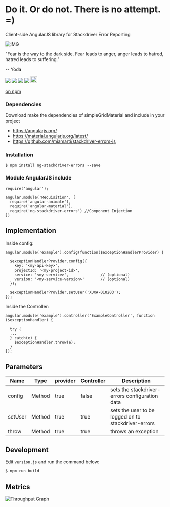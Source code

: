 # Do it. Or do not. There is no attempt. =)
Client-side AngularJS library for Stackdriver Error Reporting

![IMG](https://s.aficionados.com.br/imagens/yoda-starwars.jpg)

"Fear is the way to the dark side. Fear leads to anger, anger leads to hatred, hatred leads to suffering."

-- Yoda

<p>
  <a href="https://gitter.im/miamarti/ng.stackdriver-errors?utm_source=share-link&utm_medium=link&utm_campaign=share-link" target="_self"><img src="https://badges.gitter.im/Join%20Chat.svg"></a>
  <img src="https://img.shields.io/badge/version-0.1.1-blue.svg">
  <img src="https://img.shields.io/github/license/mashape/apistatus.svg">
  <a href="https://github.com/miamarti/ng.stackdriver-errors/tarball/master"><img src="https://img.shields.io/github/downloads/atom/atom/latest/total.svg"></a>
  <a href="http://waffle.io/miamarti/ng.stackdriver-errors"><img alt='Stories in Ready' src='https://badge.waffle.io/miamarti/ng.stackdriver-errors.svg?label=ready&title=Ready' height="21" /></a>
</p>

[on npm](https://www.npmjs.com/package/ng-stackdriver-errors)

### Dependencies
Download make the dependencies of simpleGridMaterial and include in your project
* https://angularjs.org/
* https://material.angularjs.org/latest/
* https://github.com/miamarti/stackdriver-errors-js

### Installation
```
$ npm install ng-stackdriver-errors --save
```

### Module AngularJS include
```
require('angular');

angular.module('Requisition', [
  require('angular-animate'),
  require('angular-material'),
  require('ng-stackdriver-errors') //Component Injection
])
```

## Implementation
Inside config:
```
angular.module('example').config(function($exceptionHandlerProvider) {

  $exceptionHandlerProvider.config({
    key: '<my-api-key>',
    projectId: '<my-project-id>',
    service: '<my-service>',              // (optional)
    version: '<my-service-version>'       // (optional)
  });

  $exceptionHandlerProvider.setUser('XUXA-010203');
});
```

Inside the Controller:
```
angular.module('example').controller('ExampleController', function ($exceptionHandler) {

  try {
  ...
  } catch(e) {
    $exceptionHandler.throw(e);
  }
});
```

## Parameters

| Name          | Type          | provider  | Controller | Description                                                  |
| ------------- | ------------- | --------- | ---------- | ------------------------------------------------------------ |
| config        | Method        | true      | false      | sets the stackdriver-errors configuration data               |
| setUser       | Method        | true      | true       | sets the user to be logged on to stackdriver-errors          |
| throw         | Method        | true      | true       | throws an exception                                          |


## Development
Edit `version.js` and run the command below:

```
$ npm run build
```

## Metrics

[![Throughput Graph](https://graphs.waffle.io/miamarti/ng.stackdriver-errors/throughput.svg)](https://waffle.io/miamarti/ng.stackdriver-errors/metrics/throughput)
